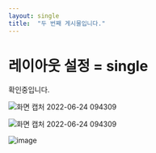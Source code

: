 ```yaml
---
layout: single
title:  "두 번째 게시물입니다."
---
```


# 레이아웃 설정 = single
확인중입니다.

![화면 캡처 2022-06-24 094309](https://user-images.githubusercontent.com/105684568/175444836-0b9d1874-e50b-44f4-8c58-9e2cc5d25630.png)


![화면 캡처 2022-06-24 094309](https://user-images.githubusercontent.com/105684568/175444836-0b9d1874-e50b-44f4-8c58-9e2cc5d25630.png)

![image](https://user-images.githubusercontent.com/105684568/186347789-3f6b3454-e0fb-4f82-9a12-95fbc55d52d9.png)
